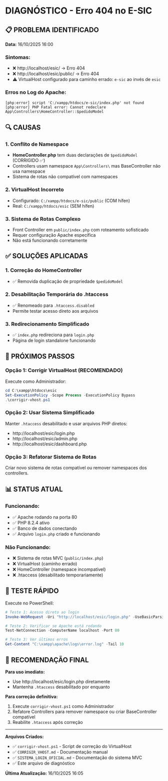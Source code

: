 # DIAGNÓSTICO - Erro 404 no E-SIC

## 📋 PROBLEMA IDENTIFICADO

**Data:** 16/10/2025 16:00

### Sintomas:
- ❌ http://localhost/esic/ → Erro 404
- ❌ http://localhost/esic/public/ → Erro 404
- ⚠️ VirtualHost configurado para caminho errado: `e-sic` ao invés de `esic`

### Erros no Log do Apache:
```
[php:error] script 'C:/xampp/htdocs/e-sic/index.php' not found
[php:error] PHP Fatal error: Cannot redeclare App\Controllers\HomeController::$pedidoModel
```

## 🔍 CAUSAS

### 1. Conflito de Namespace
- **HomeController.php** tem duas declarações de `$pedidoModel` (CORRIGIDO ✅)
- Controllers usam namespace `App\Controllers\` mas BaseController não usa namespace
- Sistema de rotas não compatível com namespaces

### 2. VirtualHost Incorreto
- Configurado: `C:/xampp/htdocs/e-sic/public` (COM hífen)
- Real: `C:/xampp/htdocs/esic` (SEM hífen)

### 3. Sistema de Rotas Complexo
- Front Controller em `public/index.php` com roteamento sofisticado
- Requer configuração Apache específica
- Não está funcionando corretamente

## ✅ SOLUÇÕES APLICADAS

### 1. Correção do HomeController
- ✅ Removida duplicação de propriedade `$pedidoModel`

### 2. Desabilitação Temporária do .htaccess
- ✅ Renomeado para `.htaccess.disabled`
- Permite testar acesso direto aos arquivos

### 3. Redirecionamento Simplificado
- ✅ `index.php` redireciona para `login.php`
- Página de login standalone funcionando

## 🚀 PRÓXIMOS PASSOS

### Opção 1: Corrigir VirtualHost (RECOMENDADO)
Execute como Administrador:
```powershell
cd C:\xampp\htdocs\esic
Set-ExecutionPolicy -Scope Process -ExecutionPolicy Bypass
.\corrigir-vhost.ps1
```

### Opção 2: Usar Sistema Simplificado
Manter `.htaccess` desabilitado e usar arquivos PHP diretos:
- http://localhost/esic/login.php
- http://localhost/esic/admin.php
- http://localhost/esic/dashboard.php

### Opção 3: Refatorar Sistema de Rotas
Criar novo sistema de rotas compatível ou remover namespaces dos controllers.

## 📊 STATUS ATUAL

### Funcionando:
- ✅ Apache rodando na porta 80
- ✅ PHP 8.2.4 ativo
- ✅ Banco de dados conectando
- ✅ Arquivo `login.php` criado e funcionando

### Não Funcionando:
- ❌ Sistema de rotas MVC (`public/index.php`)
- ❌ VirtualHost (caminho errado)
- ❌ HomeController (namespace incompatível)
- ❌ .htaccess (desabilitado temporariamente)

## 🔧 TESTE RÁPIDO

Execute no PowerShell:
```powershell
# Teste 1: Acesso direto ao login
Invoke-WebRequest -Uri "http://localhost/esic/login.php" -UseBasicParsing | Select-Object StatusCode

# Teste 2: Verificar se Apache está rodando
Test-NetConnection -ComputerName localhost -Port 80

# Teste 3: Ver últimos erros
Get-Content "C:\xampp\apache\logs\error.log" -Tail 10
```

## 📝 RECOMENDAÇÃO FINAL

**Para uso imediato:** 
- Use http://localhost/esic/login.php diretamente
- Mantenha `.htaccess` desabilitado por enquanto

**Para correção definitiva:**
1. Execute `corrigir-vhost.ps1` como Administrador
2. Refatore Controllers para remover namespace ou criar BaseController compatível
3. Reabilite `.htaccess` após correção

---

**Arquivos Criados:**
- ✅ `corrigir-vhost.ps1` - Script de correção do VirtualHost
- ✅ `CORRIGIR_VHOST.md` - Documentação manual
- ✅ `SISTEMA_LOGIN_OFICIAL.md` - Documentação do sistema MVC
- ✅ Este arquivo de diagnóstico

**Última Atualização:** 16/10/2025 16:05
